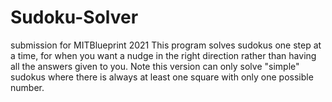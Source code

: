 # Sudoku-Solver
submission for MITBlueprint 2021
This program solves sudokus one step at a time, for when you want a nudge in the right direction rather than having all the answers given to you.
Note this version can only solve "simple" sudokus where there is always at least one square with only one possible number.
